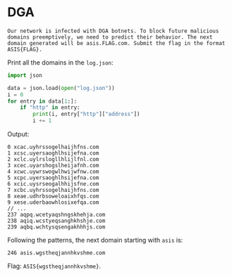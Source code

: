 # DGA

```
Our network is infected with DGA botnets. To block future malicious domains preemptively, we need to predict their behavior. The next domain generated will be asis.FLAG.com. Submit the flag in the format ASIS{FLAG}.
```

Print all the domains in the `log.json`:

```python
import json

data = json.load(open("log.json"))
i = 0
for entry in data[1:]:
    if "http" in entry:
        print(i, entry["http"]["address"])
        i += 1
```

Output:

```
0 xcac.uyhrssogelhaijhfns.com
1 xcsc.uyersaoghlhsijefna.com
2 xclc.uylrslogllhlijlfnl.com
3 xcec.uyarshogslheijafnh.com
4 xcwc.uywrswogwlhwijwfnw.com
5 xcpc.uyersaoghlhsijefna.com
6 xcic.uysrseogalhhijsfne.com
7 xcbc.uyhrssogelhaijhfns.com
8 xeae.udhrbsoweloaixhfqs.com
9 xese.uderbaowhlosixefqa.com
// ...
237 aqpq.wcetyaqshngskhehja.com
238 aqiq.wcstyeqsanghkhshje.com
239 aqbq.wchtysqsengakhhhjs.com
```

Following the patterns, the next domain starting with `asis` is:

```
246 asis.wgstheqjannhkvshme.com
```

Flag: `ASIS{wgstheqjannhkvshme}`.
